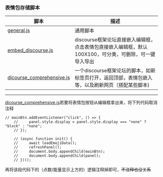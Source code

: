 ### 表情包存储脚本
| 脚本 | 描述 |
|------|------|
| [general.js](./general.js) | 通用脚本 |
| [embed_discourse.js](./embed_discourse.js) | discourse框架论坛直接嵌入编辑框，点击表情包直接嵌入编辑框，默认100X100，可分类，可删除，可一键导入导出 |
| [dicourse_comprehensive.js](./dicourse_comprehensive.js) | 一个discourse框架论坛的脚本，如新标签页打开，返回顶部，表情包嵌入等，以及刷新网页（搭配某些脚本) |

----------------------
[dicourse_comprehensive.js](./dicourse_comprehensive.js)若要将表情包按钮从编辑框拿出来，将下列代码取消注释
```
// mainBtn.addEventListener("click", () => {
    //     panel.style.display = panel.style.display === "none" ? "block" : "none";
    // });

    // (async function init() {
    //     await loadEmojiData();
    //     refreshPanel();
    //     document.body.appendChild(mainBtn);
    //     document.body.appendChild(panel);
    // })();
```
再将该段代码下的（点数/能量显示上方的）逻辑注释掉即可，~~不注释也没关系~~
